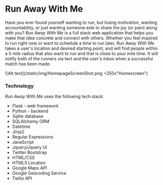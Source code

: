 # Run Away With Me

Have you ever found yourself wanting to run, but losing motivation, wanting accountability, or just wanting someone esle to share the joy (or pain) along with you? *Run Away With Me* is a full stack web application that helps you make that idea concrete and connect with others. Whether you feel inspired to run right now or want to schedule a time to run later,  *Run Away With Me* takes a user's location and desired starting point, and  will find people within a 5 mile radius that also want to run and that is close to your mile time. It will notify both of the runners via text and the user's inbox when a successful match has been made. 

![Alt text](/static/img/HomepageScreenShot.png =250x"Homescreen")

### Technology
*Run Away With Me* uses the following tech stack:

* Flask - web framework
* Python - backend
* Sqlite database
* SQLAlchemy ORM
* Datetime
* Jinja2
* Regular Expressions
* JavaScript
* Jquery/Jquery UI
* Twitter Bootstrap
* HTML/CSS
* HTML5 Location
* Google Maps API
* Google Geocoding Service
* Twilio API
